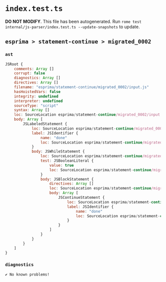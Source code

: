 # `index.test.ts`

**DO NOT MODIFY**. This file has been autogenerated. Run `rome test internal/js-parser/index.test.ts --update-snapshots` to update.

## `esprima > statement-continue > migrated_0002`

### `ast`

```javascript
JSRoot {
	comments: Array []
	corrupt: false
	diagnostics: Array []
	directives: Array []
	filename: "esprima/statement-continue/migrated_0002/input.js"
	hasHoistedVars: false
	integrity: undefined
	interpreter: undefined
	sourceType: "script"
	syntax: Array []
	loc: SourceLocation esprima/statement-continue/migrated_0002/input.js 1:0-2:0
	body: Array [
		JSLabeledStatement {
			loc: SourceLocation esprima/statement-continue/migrated_0002/input.js 1:0-1:36
			label: JSIdentifier {
				name: "done"
				loc: SourceLocation esprima/statement-continue/migrated_0002/input.js 1:0-1:4 (done)
			}
			body: JSWhileStatement {
				loc: SourceLocation esprima/statement-continue/migrated_0002/input.js 1:6-1:36
				test: JSBooleanLiteral {
					value: true
					loc: SourceLocation esprima/statement-continue/migrated_0002/input.js 1:13-1:17
				}
				body: JSBlockStatement {
					directives: Array []
					loc: SourceLocation esprima/statement-continue/migrated_0002/input.js 1:19-1:36
					body: Array [
						JSContinueStatement {
							loc: SourceLocation esprima/statement-continue/migrated_0002/input.js 1:21-1:34
							label: JSIdentifier {
								name: "done"
								loc: SourceLocation esprima/statement-continue/migrated_0002/input.js 1:30-1:34 (done)
							}
						}
					]
				}
			}
		}
	]
}
```

### `diagnostics`

```
✔ No known problems!

```
